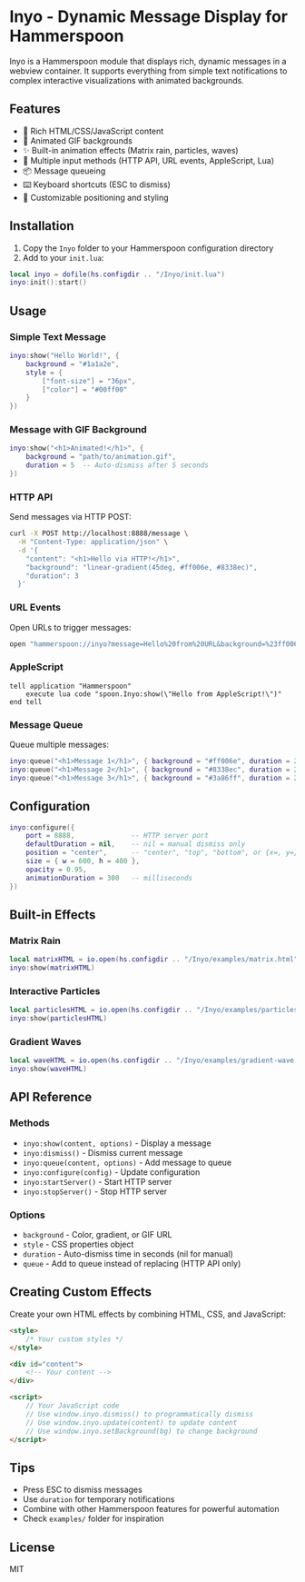 # Inyo - Dynamic Message Display for Hammerspoon

Inyo is a Hammerspoon module that displays rich, dynamic messages in a webview container. It supports everything from simple text notifications to complex interactive visualizations with animated backgrounds.

## Features

- 🎨 Rich HTML/CSS/JavaScript content
- 🌈 Animated GIF backgrounds
- ✨ Built-in animation effects (Matrix rain, particles, waves)
- 🔌 Multiple input methods (HTTP API, URL events, AppleScript, Lua)
- 📦 Message queueing
- ⌨️ Keyboard shortcuts (ESC to dismiss)
- 🎯 Customizable positioning and styling

## Installation

1. Copy the `Inyo` folder to your Hammerspoon configuration directory
2. Add to your `init.lua`:

```lua
local inyo = dofile(hs.configdir .. "/Inyo/init.lua")
inyo:init():start()
```

## Usage

### Simple Text Message

```lua
inyo:show("Hello World!", {
    background = "#1a1a2e",
    style = {
        ["font-size"] = "36px",
        ["color"] = "#00ff00"
    }
})
```

### Message with GIF Background

```lua
inyo:show("<h1>Animated!</h1>", {
    background = "path/to/animation.gif",
    duration = 5  -- Auto-dismiss after 5 seconds
})
```

### HTTP API

Send messages via HTTP POST:

```bash
curl -X POST http://localhost:8888/message \
  -H "Content-Type: application/json" \
  -d '{
    "content": "<h1>Hello via HTTP!</h1>",
    "background": "linear-gradient(45deg, #ff006e, #8338ec)",
    "duration": 3
  }'
```

### URL Events

Open URLs to trigger messages:

```bash
open "hammerspoon://inyo?message=Hello%20from%20URL&background=%23ff006e"
```

### AppleScript

```applescript
tell application "Hammerspoon"
    execute lua code "spoon.Inyo:show(\"Hello from AppleScript!\")"
end tell
```

### Message Queue

Queue multiple messages:

```lua
inyo:queue("<h1>Message 1</h1>", { background = "#ff006e", duration = 2 })
inyo:queue("<h1>Message 2</h1>", { background = "#8338ec", duration = 2 })
inyo:queue("<h1>Message 3</h1>", { background = "#3a86ff", duration = 2 })
```

## Configuration

```lua
inyo:configure({
    port = 8888,              -- HTTP server port
    defaultDuration = nil,    -- nil = manual dismiss only
    position = "center",      -- "center", "top", "bottom", or {x=, y=}
    size = { w = 600, h = 400 },
    opacity = 0.95,
    animationDuration = 300   -- milliseconds
})
```

## Built-in Effects

### Matrix Rain
```lua
local matrixHTML = io.open(hs.configdir .. "/Inyo/examples/matrix.html"):read("*a")
inyo:show(matrixHTML)
```

### Interactive Particles
```lua
local particlesHTML = io.open(hs.configdir .. "/Inyo/examples/particles.html"):read("*a")
inyo:show(particlesHTML)
```

### Gradient Waves
```lua
local waveHTML = io.open(hs.configdir .. "/Inyo/examples/gradient-wave.html"):read("*a")
inyo:show(waveHTML)
```

## API Reference

### Methods

- `inyo:show(content, options)` - Display a message
- `inyo:dismiss()` - Dismiss current message
- `inyo:queue(content, options)` - Add message to queue
- `inyo:configure(config)` - Update configuration
- `inyo:startServer()` - Start HTTP server
- `inyo:stopServer()` - Stop HTTP server

### Options

- `background` - Color, gradient, or GIF URL
- `style` - CSS properties object
- `duration` - Auto-dismiss time in seconds (nil for manual)
- `queue` - Add to queue instead of replacing (HTTP API only)

## Creating Custom Effects

Create your own HTML effects by combining HTML, CSS, and JavaScript:

```html
<style>
    /* Your custom styles */
</style>

<div id="content">
    <!-- Your content -->
</div>

<script>
    // Your JavaScript code
    // Use window.inyo.dismiss() to programmatically dismiss
    // Use window.inyo.update(content) to update content
    // Use window.inyo.setBackground(bg) to change background
</script>
```

## Tips

- Press ESC to dismiss messages
- Use `duration` for temporary notifications
- Combine with other Hammerspoon features for powerful automation
- Check `examples/` folder for inspiration

## License

MIT